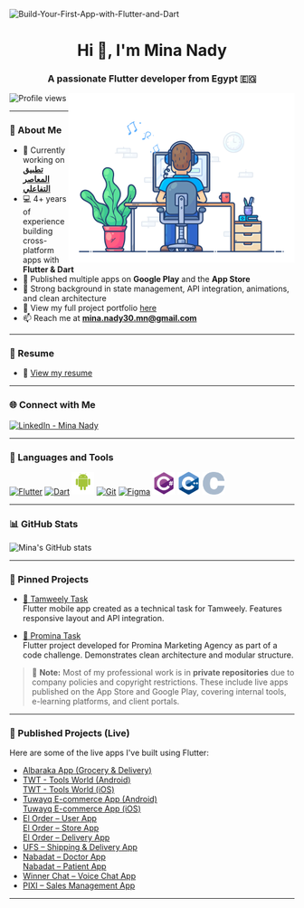 ![Build-Your-First-App-with-Flutter-and-Dart](https://github.com/minanadyzarifnasef/minanadyzarifnasef/assets/17978987/9e3c6a1a-bef3-4cab-8619-e5d0c92ead5c)

<h1 align="center">Hi 👋, I'm Mina Nady</h1>
<h3 align="center">A passionate Flutter developer from Egypt 🇪🇬</h3>

<img align="right" alt="Coding" width="400" src="https://raw.githubusercontent.com/SupianIDz/SupianIDz/main/coding.gif" />

<p align="left">
  <img src="https://komarev.com/ghpvc/?username=minanadyzarifnasef&label=Profile%20views&color=0e75b6&style=flat" alt="Profile views" />
</p>

---

### 🚀 About Me

- 🔭 Currently working on **[تطبيق المعاصر التفاعلي](https://play.google.com/store/apps/details?id=com.pixi.sales&pcampaignid=web_share)**  
- 💻 4+ years of experience building cross-platform apps with **Flutter & Dart**
- 📱 Published multiple apps on **Google Play** and the **App Store**
- 🧠 Strong background in state management, API integration, animations, and clean architecture
- 💼 View my full project portfolio [here](https://docs.google.com/document/d/1Z34Kg4CU5IZGRxDVWcXtWeVbf4u5KUQSOE196wxicnY/edit?usp=share_link)
- 📫 Reach me at **mina.nady30.mn@gmail.com**

---

### 📄 Resume

- 📄 [View my resume](https://docs.google.com/document/d/1Z34Kg4CU5IZGRxDVWcXtWeVbf4u5KUQSOE196wxicnY/edit?usp=share_link)

---

### 🌐 Connect with Me

<p align="left">
  <a href="https://www.linkedin.com/in/mina-nady-5b4633134/" target="_blank">
    <img align="center" src="https://raw.githubusercontent.com/rahuldkjain/github-profile-readme-generator/master/src/images/icons/Social/linked-in-alt.svg" alt="LinkedIn - Mina Nady" height="30" width="40" />
  </a>
</p>

---

### 🧰 Languages and Tools

<p align="left">
  <a href="https://flutter.dev" target="_blank"><img src="https://www.vectorlogo.zone/logos/flutterio/flutterio-icon.svg" alt="Flutter" width="40" height="40" /></a>
  <a href="https://dart.dev" target="_blank"><img src="https://www.vectorlogo.zone/logos/dartlang/dartlang-icon.svg" alt="Dart" width="40" height="40" /></a>
  <a href="https://developer.android.com" target="_blank"><img src="https://raw.githubusercontent.com/devicons/devicon/master/icons/android/android-original-wordmark.svg" alt="Android" width="40" height="40" /></a>
  <a href="https://git-scm.com/" target="_blank"><img src="https://www.vectorlogo.zone/logos/git-scm/git-scm-icon.svg" alt="Git" width="40" height="40" /></a>
  <a href="https://www.figma.com/" target="_blank"><img src="https://www.vectorlogo.zone/logos/figma/figma-icon.svg" alt="Figma" width="40" height="40" /></a>
  <a href="https://www.w3schools.com/cs/" target="_blank"><img src="https://raw.githubusercontent.com/devicons/devicon/master/icons/csharp/csharp-original.svg" alt="C#" width="40" height="40" /></a>
  <a href="https://www.w3schools.com/cpp/" target="_blank"><img src="https://raw.githubusercontent.com/devicons/devicon/master/icons/cplusplus/cplusplus-original.svg" alt="C++" width="40" height="40" /></a>
  <a href="https://www.cprogramming.com/" target="_blank"><img src="https://raw.githubusercontent.com/devicons/devicon/master/icons/c/c-original.svg" alt="C" width="40" height="40" /></a>
</p>

---

### 📊 GitHub Stats

<p align="left">
  <img src="https://github-readme-stats.vercel.app/api?username=minanadyzarifnasef&show_icons=true&theme=tokyonight" alt="Mina's GitHub stats" />
</p>

---

### 📌 Pinned Projects

- [📱 Tamweely Task](https://github.com/minanadyzarifnasef/tm_task)  
  Flutter mobile app created as a technical task for Tamweely. Features responsive layout and API integration.

- [🧾 Promina Task](https://github.com/minanadyzarifnasef/proMina)  
  Flutter project developed for Promina Marketing Agency as part of a code challenge. Demonstrates clean architecture and modular structure.

> 🚫 **Note:** Most of my professional work is in **private repositories** due to company policies and copyright restrictions. These include live apps published on the App Store and Google Play, covering internal tools, e-learning platforms, and client portals.

---

### 📱 Published Projects (Live)

Here are some of the live apps I've built using Flutter:

- [Albaraka App (Grocery & Delivery)](https://play.google.com/store/apps/details?id=com.blueburry.albarka&hl=en&gl=US)  
- [TWT - Tools World (Android)](https://play.google.com/store/apps/details?id=com.tools.twt&pcampaignid=web_share)  
  [TWT - Tools World (iOS)](https://apps.apple.com/eg/app/twt-%D8%B9%D8%A7%D9%84%D9%85-%D8%A7%D9%84%D8%B9%D8%AF%D8%AF/id6475261979)  
- [Tuwayq E-commerce App (Android)](https://play.google.com/store/apps/details?id=com.alareebict.tuwayq&pcampaignid=web_share)  
  [Tuwayq E-commerce App (iOS)](https://apps.apple.com/eg/app/tuwayq-com/id6468569973)  
- [El Order – User App](https://play.google.com/store/apps/details?id=com.pixi.userelorder&hl=en&gl=US)  
  [El Order – Store App](https://play.google.com/store/apps/details?id=com.pixi.elorderstore&hl=en&gl=US)  
  [El Order – Delivery App](https://play.google.com/store/apps/details?id=com.pixi.elorderdelivery&hl=en&gl=U)  
- [UFS – Shipping & Delivery App](https://play.google.com/store/apps/details?id=com.pixi.ufs&hl=en&gl=US)  
- [Nabadat – Doctor App](https://play.google.com/store/apps/details?id=com.doctor.nabadat&pcampaignid=web_share)  
  [Nabadat – Patient App](https://play.google.com/store/apps/details?id=com.patient.nabadat&pcampaignid=web_share)  
- [Winner Chat – Voice Chat App](https://play.google.com/store/apps/details?id=com.pixi.winnerchat&pcampaignid=web_share)  
- [PIXI – Sales Management App](https://play.google.com/store/apps/details?id=com.pixi.sales&pcampaignid=web_share)

---
